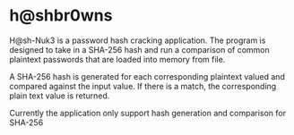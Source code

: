 # h@shbr0wns
H@sh-Nuk3 is a password hash cracking application. The program is designed to take in a SHA-256 hash and run a comparison of common plaintext passwords that are loaded into memory from file. 

A SHA-256 hash is generated for each corresponding plaintext valued and compared against the input value. If there is a match, the corresponding plain text value is returned. 

Currently the application only support hash generation and comparison for SHA-256

